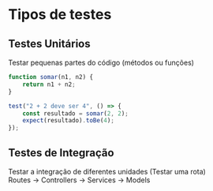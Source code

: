 # Tipos de testes
## Testes Unitários
Testar pequenas partes do código (métodos ou funções)
```javascript
function somar(n1, n2) {
    return n1 + n2;
}

test("2 + 2 deve ser 4", () => {
    const resultado = somar(2, 2);
    expect(resultado).toBe(4);
});
```
## Testes de Integração
Testar a integração de diferentes unidades (Testar uma rota)  
Routes -> Controllers -> Services -> Models
